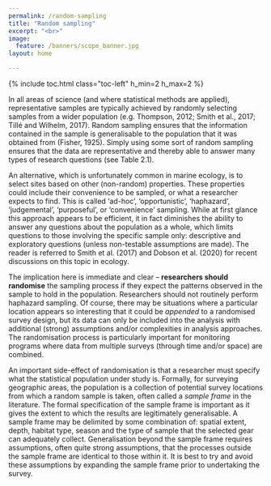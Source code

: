 ```yaml
---
permalink: /random-sampling
title: "Random sampling"
excerpt: "<br>"
image:
  feature: /banners/scope_banner.jpg
layout: home

---
```

{% include toc.html class="toc-left" h_min=2 h_max=2 %}

In all areas of science (and where statistical methods are applied), representative samples are typically achieved by randomly selecting samples from a wider population (e.g. Thompson, 2012; Smith et al., 2017; Tillé and Wilhelm, 2017). Random sampling ensures that the information contained in the sample is generalisable to the population that it was obtained from (Fisher, 1925). Simply using some sort of random sampling ensures that the data are representative and thereby able to answer many types of research questions (see Table 2.1). 

An alternative, which is unfortunately common in marine ecology, is to select sites based on other (non-random) properties. These properties could include their convenience to be sampled, or what a researcher expects to find. This is called ‘ad-hoc’, ‘opportunistic’, ‘haphazard’, ‘judgemental’, ‘purposeful’, or ‘convenience’ sampling. While at first glance this approach appears to be efficient, it in fact diminishes the ability to answer any questions about the population as a whole, which limits questions to those involving the specific sample only: descriptive and exploratory questions (unless non-testable assumptions are made). The reader is referred to Smith et al. (2017) and Dobson et al. (2020) for recent discussions on this topic in ecology.

The implication here is immediate and clear – **researchers should randomise** the sampling process if they expect the patterns observed in the sample to hold in the population. Researchers should not routinely perform haphazard sampling. Of course, there may be situations where a particular location appears so interesting that it could be _appended_ to a randomised survey design, but its data can only be included into the analysis with additional (strong) assumptions and/or complexities in analysis approaches. The randomisation process is particularly important for monitoring programs where data from multiple surveys (through time and/or space) are combined.

An important side-effect of randomisation is that a researcher must specify what the statistical population under study is. Formally, for surveying geographic areas, the population is a collection of potential survey locations from which a random sample is taken, often called a _sample frame_ in the literature. The formal specification of the sample frame is important as it gives the extent to which the results are legitimately generalisable. A sample frame may be delimited by some combination of: spatial extent, depth, habitat type, season and the type of sample that the selected gear can adequately collect. Generalisation beyond the sample frame requires assumptions, often quite strong assumptions, that the processes outside the sample frame are identical to those within it. It is best to try and avoid these assumptions by expanding the sample frame prior to undertaking the survey.
